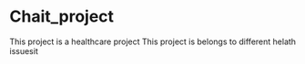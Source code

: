 # Chait_project
This project is a healthcare project
This project is belongs to different helath issuesit
